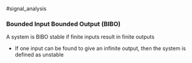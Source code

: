 #signal_analysis 
### Bounded Input Bounded Output (BIBO)
A system is BIBO stable if finite inputs result in finite outputs
- If one input can be found to give an infinite output, then the system is defined as unstable